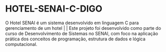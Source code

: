 # HOTEL-SENAI-C-DIGO
O Hotel SENAI é um sistema desenvolvido em linguagem C para gerenciamento de um hotel  | | Este projeto foi desenvolvido como parte do curso de Desenvolvimento de Sistemas no SENAI, com foco na aplicação prática dos conceitos de programação, estrutura de dados e lógica computacional.
